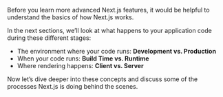 Before you learn more advanced Next.js features, it would be helpful to understand the basics of how Next.js works.

In the next sections, we’ll look at what happens to your application code during these different stages:

* The environment where your code runs: **Development vs. Production**
* When your code runs: **Build Time vs. Runtime**
* Where rendering happens: **Client vs. Server**

Now let’s dive deeper into these concepts and discuss some of the processes Next.js is doing behind the scenes.
